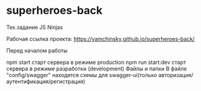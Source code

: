 # superheroes-back

Тех.задание JS Ninjas

Рабочая ссылка проекта:
https://yamchinsky.github.io/superheroes-back/

Перед началом работы

npm start старт сервера в режиме production
npm run start:dev старт сервера в режиме разработки (development)
Файлы и папки
В файле "config/swagger" находятся схемы для swagger-ui(только авторизация/аутентификация/регистрация)
